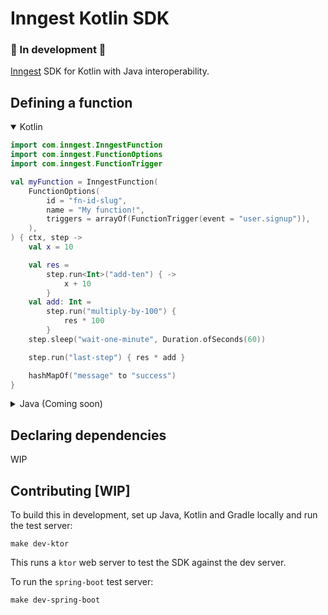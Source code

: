 # Inngest Kotlin SDK

### 🚧 In development 🚧

[Inngest](https://www.inngest.com) SDK for Kotlin with Java interoperability.

## Defining a function

<details open>
  <summary>Kotlin</summary>

```kotlin
import com.inngest.InngestFunction
import com.inngest.FunctionOptions
import com.inngest.FunctionTrigger

val myFunction = InngestFunction(
    FunctionOptions(
        id = "fn-id-slug",
        name = "My function!",
        triggers = arrayOf(FunctionTrigger(event = "user.signup")),
    ),
) { ctx, step ->
    val x = 10

    val res =
        step.run<Int>("add-ten") { ->
            x + 10
        }
    val add: Int =
        step.run("multiply-by-100") {
            res * 100
        }
    step.sleep("wait-one-minute", Duration.ofSeconds(60))

    step.run("last-step") { res * add }

    hashMapOf("message" to "success")
}
```

</details>

<details>
  <summary>Java (Coming soon)</summary>
</details>

## Declaring dependencies

WIP

## Contributing [WIP]

To build this in development, set up Java, Kotlin and Gradle locally and run the test server:

```
make dev-ktor
```

This runs a `ktor` web server to test the SDK against the dev server.


To run the `spring-boot` test server:

```
make dev-spring-boot
```

